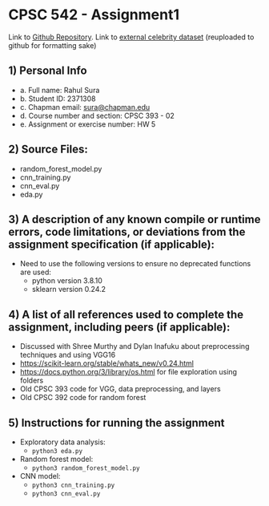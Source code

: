# CPSC 542 - Assignment1

Link to [Github Repository](https://github.com/rsura-edu/CPSC542-Assignment1/tree/main).
Link to [external celebrity dataset](https://www.kaggle.com/datasets/bhaveshmittal/celebrity-face-recognition-dataset) (reuploaded to github for formatting sake)

## 1) Personal Info

- a. Full name: Rahul Sura
- b. Student ID: 2371308
- c. Chapman email: sura@chapman.edu
- d. Course number and section: CPSC 393 - 02
- e. Assignment or exercise number: HW 5

## 2) Source Files:

- random_forest_model.py
- cnn_training.py
- cnn_eval.py
- eda.py

## 3) A description of any known compile or runtime errors, code limitations, or deviations from the assignment specification (if applicable):

- Need to use the following versions to ensure no deprecated functions are used:
    - python version 3.8.10
    - sklearn version 0.24.2

## 4) A list of all references used to complete the assignment, including peers (if applicable):

- Discussed with Shree Murthy and Dylan Inafuku about preprocessing techniques and using VGG16
- https://scikit-learn.org/stable/whats_new/v0.24.html
- https://docs.python.org/3/library/os.html for file exploration using folders
- Old CPSC 393 code for VGG, data preprocessing, and layers
- Old CPSC 392 code for random forest

## 5) Instructions for running the assignment

- Exploratory data analysis:
    - `python3 eda.py`
- Random forest model:
    - `python3 random_forest_model.py`
- CNN model:
    - `python3 cnn_training.py`
    - `python3 cnn_eval.py`